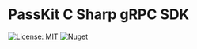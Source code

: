 PassKit C Sharp gRPC SDK
=====================

[![License: MIT](https://img.shields.io/badge/License-MIT-yellow.svg)](https://opensource.org/licenses/MIT)
[![Nuget](https://img.shields.io/nuget/v/PassKitGrpcSDK)](https://www.nuget.org/packages/PassKitGrpcSDK)

